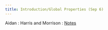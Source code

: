 ```yaml
---
title: Introduction/Global Properties (Sep 6)
---
```


Aidan
: Harris and Morrison 
  : [Notes](#)

